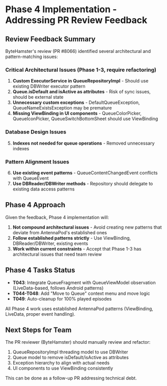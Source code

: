 # Phase 4 Implementation - Addressing PR Review Feedback

## Review Feedback Summary

ByteHamster's review (PR #8066) identified several architectural and pattern-matching issues:

### Critical Architectural Issues (Phase 1-3, require refactoring)
1. **Custom ExecutorService in QueueRepositoryImpl** - Should use existing DBWriter executor pattern
2. **Queue.isDefault and isActive as attributes** - Risk of sync issues, should be external state
3. **Unnecessary custom exceptions** - DefaultQueueException, QueueNameExistsException may be premature
4. **Missing ViewBinding in UI components** - QueueColorPicker, QueueIconPicker, QueueSwitchBottomSheet should use ViewBinding

### Database Design Issues
5. **Indexes not needed for queue operations** - Removed unnecessary indexes

### Pattern Alignment Issues
6. **Use existing event patterns** - QueueContentChangedEvent conflicts with QueueEvent
7. **Use DBReader/DBWriter methods** - Repository should delegate to existing data access patterns

## Phase 4 Approach

Given the feedback, Phase 4 implementation will:

1. **Not compound architectural issues** - Avoid creating new patterns that deviate from AntennaPod's established ones
2. **Follow established patterns strictly** - Use ViewBinding, DBReader/DBWriter, existing events
3. **Work within current constraints** - Accept that Phase 1-3 has architectural issues that need team review

## Phase 4 Tasks Status

- **T043**: Integrate QueueFragment with QueueViewModel observation (LiveData-based, follows Android patterns)
- **T044-T048**: Add "Move to Queue" context menu and move logic
- **T049**: Auto-cleanup for 100% played episodes

All Phase 4 work uses established AntennaPod patterns (ViewBinding, LiveData, proper event handling).

## Next Steps for Team

The PR reviewer (ByteHamster) should manually review and refactor:
1. QueueRepositoryImpl threading model to use DBWriter
2. Queue model to remove isDefault/isActive as attributes
3. Exception hierarchy to align with actual needs
4. UI components to use ViewBinding consistently

This can be done as a follow-up PR addressing technical debt.
